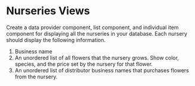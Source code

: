 # Nurseries Views

Create a data provider component, list component, and individual item component for displaying all the nurseries in your database. Each nursery should display the following information.

1. Business name
1. An unordered list of all flowers that the nursery grows. Show color, species, and the price set by the nursery for that flower.
1. An unordered list of distributor business names that purchases flowers from the nursery.
